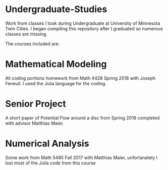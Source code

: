 # Undergraduate-Studies

Work from classes I took during Undergraduate at University of Minnesota Twin Cities. I began compiling this repository after I graduated so numerous classes are missing. 

The courses included are:

# Mathematical Modeling
All coding portions homework from Math 4428 Spring 2018 with Joseph Feneuil. I used the Julia language for the coding.

# Senior Project
A short paper of Potential Flow around a disc from Spring 2018 completed with advisor Matthias Maier.

# Numerical Analysis
Some work from Math 5485 Fall 2017 with Matthias Maier, unfortanately I lost most of the Julia code from this course

